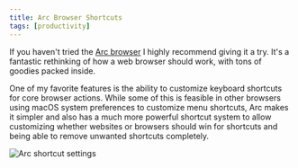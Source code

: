 ```yaml
---
title: Arc Browser Shortcuts
tags: [productivity]
---
```


If you haven't tried the [Arc browser](https://arc.net/) I highly recommend
giving it a try. It's a fantastic rethinking of how a web browser should work,
with tons of goodies packed inside.

One of my favorite features is the ability to customize keyboard shortcuts for
core browser actions. While some of this is feasible in other browsers using
macOS system preferences to customize menu shortcuts, Arc makes it simpler and
also has a much more powerful shortcut system to allow customizing whether
websites or browsers should win for shortcuts and being able to remove unwanted
shortcuts completely.

![Arc shortcut settings](https://cdn.mskelton.dev/bytes/20231022093609.png)
